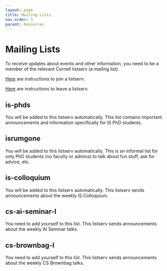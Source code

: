 ```yaml
---
layout: page
title: Mailing Lists
nav_order: 3
parent: Resources
---
```


# Mailing Lists

To receive updates about events and other information, you need to be a member of the relevant Cornell listserv (a mailing list).

[Here](https://it.cornell.edu/lyris/join-e-lists-lyris) are instructions to join a listserv.

[Here](https://it.cornell.edu/lyris/leave-e-lists-lyris) are instructions to leave a listserv.

## is-phds
You will be added to this listserv automatically. This list contains important announcements and information specifically for IS PhD students.

## isrumgone
You will be added to this listserv automatically. This is an informal list for only PhD students (no faculty or admins) to talk about fun stuff, ask for advice, etc.

## is-colloquium
You will be added to this listserv automatically. This listserv sends announcements about the weekly IS Colloquium.

## cs-ai-seminar-l
You need to add yourself to this list. This listserv sends announcements about the weekly AI Seminar talks.

## cs-brownbag-l
You need to add yourself to this list. This listserv sends announcements about the weekly CS Brownbag talks.